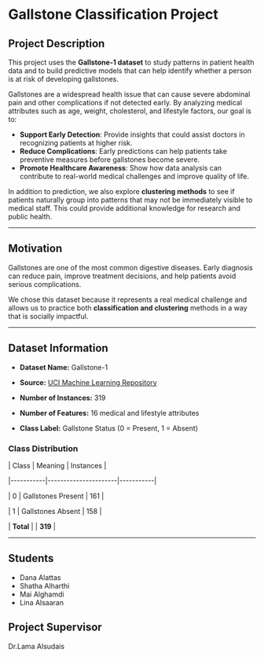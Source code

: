 # Gallstone Classification Project   

 

## Project Description   



This project uses the **Gallstone-1 dataset** to study patterns in patient health data and to build predictive models that can help identify 
whether a person is at risk of developing gallstones.


Gallstones are a widespread health issue that can cause severe abdominal pain and other complications if not detected early. By analyzing medical attributes such as age, weight, cholesterol, and lifestyle factors, our goal is to:


- **Support Early Detection**: Provide insights that could assist doctors in recognizing patients at higher risk.  
- **Reduce Complications**: Early predictions can help patients take preventive measures before gallstones become severe.  
- **Promote Healthcare Awareness**: Show how data analysis can contribute to real-world medical challenges and improve quality of life.  


In addition to prediction, we also explore **clustering methods** to see if patients naturally group into patterns that may not be immediately visible to medical staff.
This could provide additional knowledge for research and public health.


 
--- 



## Motivation   

Gallstones are one of the most common digestive diseases. Early diagnosis can reduce pain, 
improve treatment decisions, and help patients avoid serious complications.   


We chose this dataset because it represents a real medical challenge and allows us to 
practice both **classification and clustering** methods in a way that is socially impactful.   

 


--- 

 



## Dataset Information   

- **Dataset Name:** Gallstone-1   

- **Source:** [UCI Machine Learning Repository](https://archive.ics.uci.edu/dataset/1150/gallstone-1)   

- **Number of Instances:** 319   

- **Number of Features:** 16 medical and lifestyle attributes   

- **Class Label:** Gallstone Status (0 = Present, 1 = Absent)   


 

### Class Distribution   



|   Class   |       Meaning        | Instances | 

|-----------|----------------------|-----------| 

|     0     | Gallstones Present   | 161       | 

|     1     | Gallstones Absent    | 158       | 

| **Total** |                      | **319**   | 

 

--- 


 

## Students   

- Dana Alattas
- Shatha Alharthi
- Mai Alghamdi
- Lina Alsaaran   

## Project Supervisor  
Dr.Lama Alsudais

